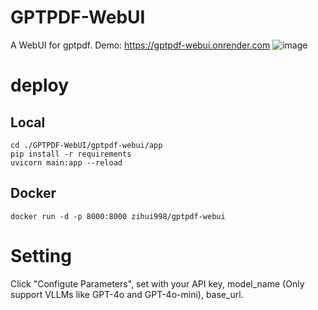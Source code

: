 # GPTPDF-WebUI

A WebUI for gptpdf. Demo: https://gptpdf-webui.onrender.com
![image](https://github.com/user-attachments/assets/5c5278f3-2774-4a38-94c8-f62538df7769)

# deploy
## Local

```
cd ./GPTPDF-WebUI/gptpdf-webui/app
pip install -r requirements
uvicorn main:app --reload
```

## Docker
```
docker run -d -p 8000:8000 zihui998/gptpdf-webui
```

# Setting

Click "Configute Parameters", set with your API key, model_name (Only support VLLMs like GPT-4o and GPT-4o-mini), base_url.
